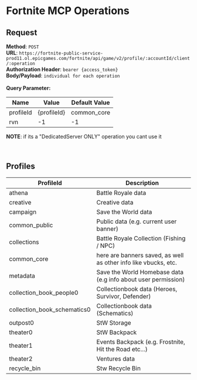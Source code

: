 # Fortnite MCP Operations

## Request

**Method**: `POST` \
**URL**: `https://fortnite-public-service-prod11.ol.epicgames.com/fortnite/api/game/v2/profile/:accountId/client/:operation` \
**Authorization Header**: `bearer {access_token}` \
**Body/Payload**: `individual for each operation` \
\
**Query Parameter:**

| Name      | Value       | Default Value |
| --------- | ----------- | ------------- |
| profileId | {profileId} | common_core   |
| rvn       | -1          | -1            |

**NOTE**: if its a "DedicatedServer ONLY" operation you cant use it

<br>

## Profiles

| ProfileId                   | Description                                                     |
| --------------------------- | --------------------------------------------------------------- |
| athena                      | Battle Royale data                                              |
| creative                    | Creative data                                                   |
| campaign                    | Save the World data                                             |
| common_public               | Public data (e.g. current user banner)                          |
| collections                 | Battle Royale Collection (Fishing / NPC)                        |
| common_core                 | here are banners saved, as well as other info like vbucks, etc. |
| metadata                    | Save the World Homebase data (e.g info about user permission)           |
| collection_book_people0     | Collectionbook data (Heroes, Survivor, Defender)                |
| collection_book_schematics0 | Collectionbook data (Schematics)                                |
| outpost0                    | StW Storage                                                     |
| theater0                    | StW Backpack                                                    |
| theater1                    | Events Backpack (e.g. Frostnite, Hit the Road etc...)           |
| theater2                    | Ventures data                                                   |
| recycle_bin                 | Stw Recycle Bin                                                 |
